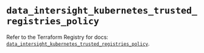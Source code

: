 # `data_intersight_kubernetes_trusted_registries_policy`

Refer to the Terraform Registry for docs: [`data_intersight_kubernetes_trusted_registries_policy`](https://registry.terraform.io/providers/ciscodevnet/intersight/1.0.71/docs/data-sources/kubernetes_trusted_registries_policy).
